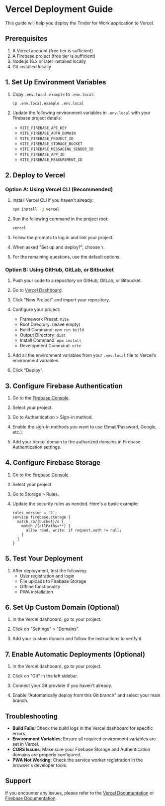 # Vercel Deployment Guide

This guide will help you deploy the Tinder for Work application to Vercel.

## Prerequisites

1. A Vercel account (free tier is sufficient)
2. A Firebase project (free tier is sufficient)
3. Node.js 16.x or later installed locally
4. Git installed locally

## 1. Set Up Environment Variables

1. Copy `.env.local.example` to `.env.local`:
   ```bash
   cp .env.local.example .env.local
   ```

2. Update the following environment variables in `.env.local` with your Firebase project details:
   - `VITE_FIREBASE_API_KEY`
   - `VITE_FIREBASE_AUTH_DOMAIN`
   - `VITE_FIREBASE_PROJECT_ID`
   - `VITE_FIREBASE_STORAGE_BUCKET`
   - `VITE_FIREBASE_MESSAGING_SENDER_ID`
   - `VITE_FIREBASE_APP_ID`
   - `VITE_FIREBASE_MEASUREMENT_ID`

## 2. Deploy to Vercel

### Option A: Using Vercel CLI (Recommended)

1. Install Vercel CLI if you haven't already:
   ```bash
   npm install -g vercel
   ```

2. Run the following command in the project root:
   ```bash
   vercel
   ```

3. Follow the prompts to log in and link your project.

4. When asked "Set up and deploy?", choose `Y`.

5. For the remaining questions, use the default options.

### Option B: Using GitHub, GitLab, or Bitbucket

1. Push your code to a repository on GitHub, GitLab, or Bitbucket.

2. Go to [Vercel Dashboard](https://vercel.com/dashboard).

3. Click "New Project" and import your repository.

4. Configure your project:
   - Framework Preset: `Vite`
   - Root Directory: (leave empty)
   - Build Command: `npm run build`
   - Output Directory: `dist`
   - Install Command: `npm install`
   - Development Command: `vite`

5. Add all the environment variables from your `.env.local` file to Vercel's environment variables.

6. Click "Deploy".

## 3. Configure Firebase Authentication

1. Go to the [Firebase Console](https://console.firebase.google.com/).

2. Select your project.

3. Go to Authentication > Sign-in method.

4. Enable the sign-in methods you want to use (Email/Password, Google, etc.).

5. Add your Vercel domain to the authorized domains in Firebase Authentication settings.

## 4. Configure Firebase Storage

1. Go to the [Firebase Console](https://console.firebase.google.com/).

2. Select your project.

3. Go to Storage > Rules.

4. Update the security rules as needed. Here's a basic example:
   ```
   rules_version = '2';
   service firebase.storage {
     match /b/{bucket}/o {
       match /{allPaths=**} {
         allow read, write: if request.auth != null;
       }
     }
   }
   ```

## 5. Test Your Deployment

1. After deployment, test the following:
   - User registration and login
   - File uploads to Firebase Storage
   - Offline functionality
   - PWA installation

## 6. Set Up Custom Domain (Optional)

1. In the Vercel dashboard, go to your project.

2. Click on "Settings" > "Domains".

3. Add your custom domain and follow the instructions to verify it.

## 7. Enable Automatic Deployments (Optional)

1. In the Vercel dashboard, go to your project.

2. Click on "Git" in the left sidebar.

3. Connect your Git provider if you haven't already.

4. Enable "Automatically deploy from this Git branch" and select your main branch.

## Troubleshooting

- **Build Fails**: Check the build logs in the Vercel dashboard for specific errors.
- **Environment Variables**: Ensure all required environment variables are set in Vercel.
- **CORS Issues**: Make sure your Firebase Storage and Authentication domains are properly configured.
- **PWA Not Working**: Check the service worker registration in the browser's developer tools.

## Support

If you encounter any issues, please refer to the [Vercel Documentation](https://vercel.com/docs) or [Firebase Documentation](https://firebase.google.com/docs).
